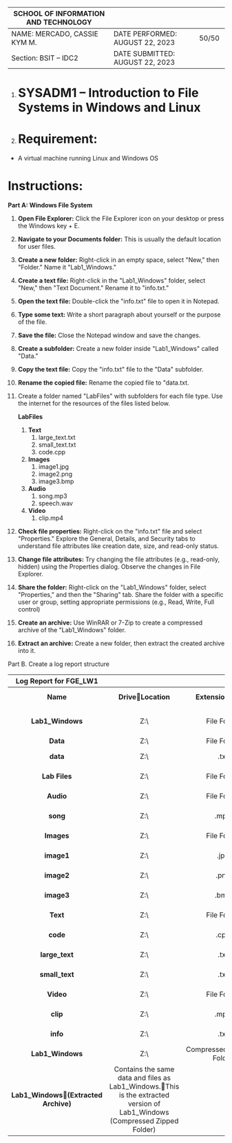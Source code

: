 

|  SCHOOL OF INFORMATION AND TECHNOLOGY |  |  |
| ----- | :---- | :---: |
| NAME: MERCADO, CASSIE KYM M. | DATE PERFORMED: AUGUST 22, 2023 | 50/50  |
| Section: BSIT – IDC2 | DATE SUBMITTED: AUGUST 22, 2023 |  |

1. # SYSADM1 – Introduction to File Systems in Windows and Linux

2. # Requirement: 

* A virtual machine running Linux and Windows OS

# Instructions: 

**Part A: Windows File System**

1. **Open File Explorer:** Click the File Explorer icon on your desktop or press the Windows key \+ E.

2. **Navigate to your Documents folder:** This is usually the default location for user files.

3. **Create a new folder:** Right-click in an empty space, select "New," then "Folder." Name it "Lab1\_Windows."

4. **Create a text file:** Right-click in the "Lab1\_Windows" folder, select "New," then "Text Document." Rename it to "info.txt."

5. **Open the text file:** Double-click the "info.txt" file to open it in Notepad.

6. **Type some text:** Write a short paragraph about yourself or the purpose of the file.

7. **Save the file:** Close the Notepad window and save the changes.

8. **Create a subfolder:** Create a new folder inside "Lab1\_Windows" called "Data."

9. **Copy the text file:** Copy the "info.txt" file to the "Data" subfolder.

10. **Rename the copied file:** Rename the copied file to "data.txt.

11. Create a folder named "LabFiles" with subfolders for each file type. Use the internet for the resources of the files listed below. 

    **LabFiles** 

    1. **Text**   
       1. large\_text.txt  
       2. small\_text.txt  
       3. code.cpp  
    2. **Images**   
       1. image1.jpg  
       2. image2.png  
       3. image3.bmp  
    3. **Audio**   
       1. song.mp3  
       2. speech.wav  
    4. **Video**   
       1. clip.mp4

12. **Check file properties:** Right-click on the "info.txt" file and select "Properties." Explore the General, Details, and Security tabs to understand file attributes like creation date, size, and read-only status.

13. **Change file attributes:** Try changing the file attributes (e.g., read-only, hidden) using the Properties dialog. Observe the changes in File Explorer.

    

    

    	

14. **Share the folder:** Right-click on the "Lab1\_Windows" folder, select "Properties," and then the "Sharing" tab. Share the folder with a specific user or group, setting appropriate permissions (e.g., Read, Write, Full control)

15. **Create an archive:** Use WinRAR or 7-Zip to create a compressed archive of the "Lab1\_Windows" folder.

16.  **Extract an archive:** Create a new folder, then extract the created archive into it.

Part B. Create a log report structure

| Log Report for FGE\_LW1 |  |  |  |  |  |
| :---: | :---: | :---: | :---: | :---: | :---: |
| **Name** | **DriveLocation** | **ExtensionType** | **DateModified** | **Size** | **Permission /Status** |
| **Lab1\_Windows** | Z:\\ | File Folder | 22/08/20249:30 AM | \- | AddedShaira Barroga(Full Control) |
| **Data** | Z:\\ | File Folder | 22/08/20248:57AM | \- | Default |
| **data** | Z:\\ | .txt | 22/08/20248:29 AM | 1KB | Default |
| **Lab Files** | Z:\\ | File Folder | 22\\08\\20248:32 AM | \- | Default |
| **Audio** | Z:\\ | File Folder | 22\\08’20248:50 AM | \- | Default |
| **song** | Z:\\ | .mp3 | 22/08/20248:43 AM | 434KB | Default |
| **Images** | Z:\\ | File Folder | 22\\08\\20248:50 AM | \- | Default |
| **image1** | Z:\\ | .jpg | 22/08/20248:41 AM | 101KB | Default |
| **image2** | Z:\\ | .png | 22/08/20248:41 AM | 102KB | Default |
| **image3** | Z:\\ | .bmp | 22/08/20248:41 AM | 804KB | Default |
| **Text** | Z:\\ | File Folder | 22\\08\\20248:51 AM | \- | Default |
| **code** | Z:\\ | .cpp | 22/08/20248:38 AM | 1 KB | Default |
| **large\_text** | Z:\\ | .txt | 22/08/20248:37 AM | 1027KB | Default |
| **small\_text** | Z:\\ | .txt | 22/08/20248:37 AM | 2KB | Default |
| **Video** | Z:\\ | File Folder | 22/08/20248:45 AM | \- | Default |
| **clip** | Z:\\ | .mp4 | 22/08/20248:44 AM | 1031KB | Default |
| **info** | Z:\\ | .txt | 22/08/20248:29 AM | 1KB | Read-onlyHidden |
| **Lab1\_Windows** | Z:\\ | Compressed(Zipped) Folder | 22/08/20249:14 AM | 3201 KB | Default |
| **Lab1\_Windows(Extracted Archive)** | Contains the same data and files as Lab1\_Windows.This is the extracted version of Lab1\_Windows (Compressed Zipped Folder) |  |  |  |  |

